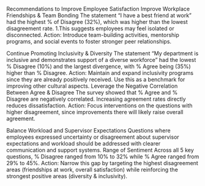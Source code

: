  Recommendations to Improve Employee Satisfaction
Improve Workplace Friendships & Team Bonding
The statement “I have a best friend at work” had the highest % of  Disagree (32%), which was  higher than the lowest disagreement rate.
1.This suggests employees may feel isolated or disconnected.
Action: Introduce team-building activities, mentorship programs, and 
social events to foster stronger peer relationships.


Continue Promoting Inclusivity & Diversity
The statement “My department is inclusive and demonstrates support of a diverse workforce” had the lowest % Disagree (10%) and the largest divergence, with % Agree being (35%) higher than % Disagree.
Action: Maintain and expand inclusivity programs since they are already positively received. Use this as a benchmark for improving other cultural aspects.
Leverage the Negative Correlation Between Agree & Disagree
The survey showed that % Agree and % Disagree are negatively correlated. Increasing agreement rates directly reduces dissatisfaction.
Action: Focus interventions on the questions with higher disagreement, since improvements there will likely raise overall agreement.


Balance Workload and Supervisor Expectations
Questions where employees expressed uncertainty or disagreement about supervisor expectations and workload should be addressed with clearer communication and support systems.
Range of Sentiment
 Across all 5 key questions, % Disagree ranged from 10% to 32% while % Agree ranged from 29% to 45%.
Action: Narrow this gap by targeting the highest disagreement areas (friendships at work, overall satisfaction) while reinforcing the strongest positive areas (diversity & inclusivity).
 ﻿﻿ ﻿﻿
